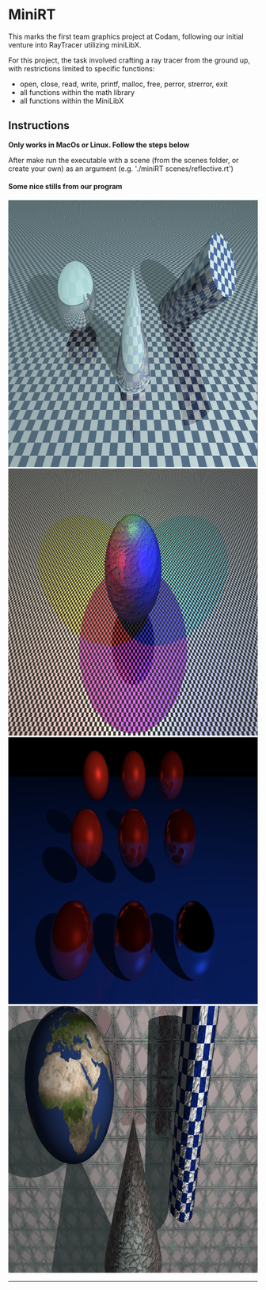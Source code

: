 # MiniRT
This marks the first team graphics project at Codam, following our initial venture into RayTracer utilizing miniLibX.

For this project, the task involved crafting a ray tracer from the ground up, with restrictions limited to specific functions:

- open, close, read, write, printf, malloc, free, perror, strerror, exit
- all functions within the math library
- all functions within the MiniLibX

## Instructions 
**Only works in MacOs or Linux. Follow the steps below**

After make run the executable with a scene (from the scenes folder, or create your own) as an argument (e.g. './miniRT scenes/reflective.rt')

#### Some nice stills from our program
<img src="img/checkers.png" alt="Stills" width="960" height="540">
<img src="img/colored_lights.png" alt="Stills" width="960" height="540">
<img src="img/reflective.png" alt="Stills" width="960" height="540">
<img src="img/textures.png" alt="Stills" width="960" height="540">


---


